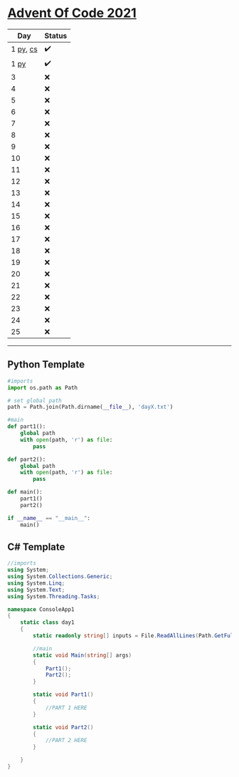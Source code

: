 <h1><a href="https://adventofcode.com/2021">Advent Of Code 2021</a></h1>

Day | Status
--- | --- 
1 [py](https://github.com/dudushy/AOC2021/blob/main/Python/day1.py), [cs](https://github.com/dudushy/AOC2021/blob/main/CSharp/day1.cs) | :heavy_check_mark:
1 [py](https://github.com/dudushy/AOC2021/blob/main/Python/day2.py) | :heavy_check_mark:
3 | :x:
4 | :x:
5 | :x:
6 | :x:
7 | :x:
8 | :x:
9 | :x:
10 | :x:
11 | :x:
12 | :x:
13 | :x:
14 | :x:
15 | :x:
16 | :x:
17 | :x:
18 | :x:
19 | :x:
20 | :x:
21 | :x:
22 | :x:
23 | :x:
24 | :x:
25 | :x:

---
## Python Template
```py
#imports
import os.path as Path

# set global path
path = Path.join(Path.dirname(__file__), 'dayX.txt')

#main
def part1():
    global path
    with open(path, 'r') as file:
        pass

def part2():
    global path
    with open(path, 'r') as file:
        pass

def main():
    part1()
    part2()

if __name__ == "__main__":
    main()
```

## C# Template
```cs
//imports
using System;
using System.Collections.Generic;
using System.Linq;
using System.Text;
using System.Threading.Tasks;

namespace ConsoleApp1
{
    static class day1
    {
        static readonly string[] inputs = File.ReadAllLines(Path.GetFullPath(Path.Combine(Directory.GetCurrentDirectory() + "..\\..\\..\\..\\inputs\\dayX.txt")), Encoding.UTF8);

        //main
        static void Main(string[] args)
        {
            Part1();
            Part2();
        }

        static void Part1()
        {
            //PART 1 HERE
        }

        static void Part2()
        {
            //PART 2 HERE
        }

    }
}
```
